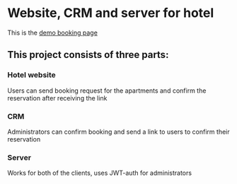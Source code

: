 # Website, CRM and server for hotel
This is the [demo booking page](https://nikitausername.github.io/Hotel/#/booking)

## This project consists of three parts:
### Hotel website
 Users can send booking request for the apartments and confirm the reservation after receiving the link
### CRM
  Administrators can confirm booking and send a link to users to confirm their reservation
### Server
  Works for both of the clients, uses JWT-auth for administrators
